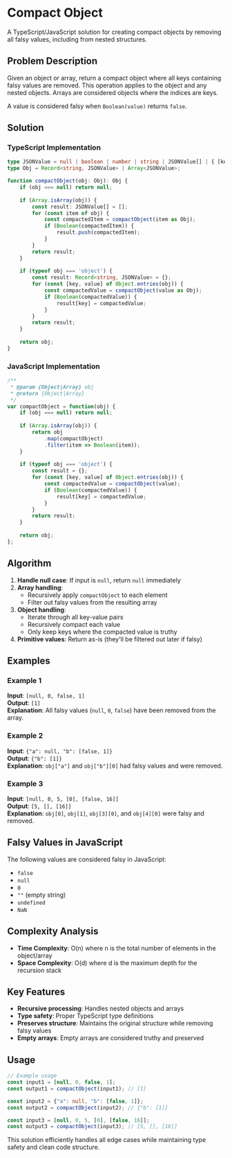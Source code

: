 # Compact Object

A TypeScript/JavaScript solution for creating compact objects by removing all falsy values, including from nested structures.

## Problem Description

Given an object or array, return a compact object where all keys containing falsy values are removed. This operation applies to the object and any nested objects. Arrays are considered objects where the indices are keys.

A value is considered falsy when `Boolean(value)` returns `false`.

## Solution

### TypeScript Implementation

```typescript
type JSONValue = null | boolean | number | string | JSONValue[] | { [key: string]: JSONValue };
type Obj = Record<string, JSONValue> | Array<JSONValue>;

function compactObject(obj: Obj): Obj {
    if (obj === null) return null;
    
    if (Array.isArray(obj)) {
        const result: JSONValue[] = [];
        for (const item of obj) {
            const compactedItem = compactObject(item as Obj);
            if (Boolean(compactedItem)) {
                result.push(compactedItem);
            }
        }
        return result;
    }
    
    if (typeof obj === 'object') {
        const result: Record<string, JSONValue> = {};
        for (const [key, value] of Object.entries(obj)) {
            const compactedValue = compactObject(value as Obj);
            if (Boolean(compactedValue)) {
                result[key] = compactedValue;
            }
        }
        return result;
    }
    
    return obj;
}
```

### JavaScript Implementation

```javascript
/**
 * @param {Object|Array} obj
 * @return {Object|Array}
 */
var compactObject = function(obj) {
    if (obj === null) return null;
    
    if (Array.isArray(obj)) {
        return obj
            .map(compactObject)
            .filter(item => Boolean(item));
    }
    
    if (typeof obj === 'object') {
        const result = {};
        for (const [key, value] of Object.entries(obj)) {
            const compactedValue = compactObject(value);
            if (Boolean(compactedValue)) {
                result[key] = compactedValue;
            }
        }
        return result;
    }
    
    return obj;
};
```

## Algorithm

1. **Handle null case**: If input is `null`, return `null` immediately
2. **Array handling**: 
   - Recursively apply `compactObject` to each element
   - Filter out falsy values from the resulting array
3. **Object handling**:
   - Iterate through all key-value pairs
   - Recursively compact each value
   - Only keep keys where the compacted value is truthy
4. **Primitive values**: Return as-is (they'll be filtered out later if falsy)

## Examples

### Example 1
**Input**: `[null, 0, false, 1]`  
**Output**: `[1]`  
**Explanation**: All falsy values (`null`, `0`, `false`) have been removed from the array.

### Example 2
**Input**: `{"a": null, "b": [false, 1]}`  
**Output**: `{"b": [1]}`  
**Explanation**: `obj["a"]` and `obj["b"][0]` had falsy values and were removed.

### Example 3
**Input**: `[null, 0, 5, [0], [false, 16]]`  
**Output**: `[5, [], [16]]`  
**Explanation**: `obj[0]`, `obj[1]`, `obj[3][0]`, and `obj[4][0]` were falsy and removed.

## Falsy Values in JavaScript

The following values are considered falsy in JavaScript:
- `false`
- `null`
- `0`
- `""` (empty string)
- `undefined`
- `NaN`

## Complexity Analysis

- **Time Complexity**: O(n) where n is the total number of elements in the object/array
- **Space Complexity**: O(d) where d is the maximum depth for the recursion stack

## Key Features

- **Recursive processing**: Handles nested objects and arrays
- **Type safety**: Proper TypeScript type definitions
- **Preserves structure**: Maintains the original structure while removing falsy values
- **Empty arrays**: Empty arrays are considered truthy and preserved

## Usage

```typescript
// Example usage
const input1 = [null, 0, false, 1];
const output1 = compactObject(input1); // [1]

const input2 = {"a": null, "b": [false, 1]};
const output2 = compactObject(input2); // {"b": [1]}

const input3 = [null, 0, 5, [0], [false, 16]];
const output3 = compactObject(input3); // [5, [], [16]]
```

This solution efficiently handles all edge cases while maintaining type safety and clean code structure.
